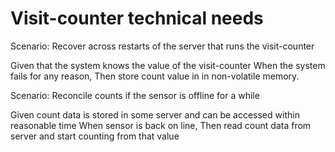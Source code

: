 # Visit-counter technical needs

Scenario: Recover across restarts of the server that runs the visit-counter

Given that the system knows the value of the visit-counter
When the system fails for any reason,
Then store count value in in non-volatile memory.

Scenario: Reconcile counts if the sensor is offline for a while

Given count data is stored in some server and can be accessed within reasonable time
When sensor is back on line,
Then read count data from server and start counting from that value
